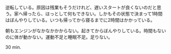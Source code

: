 逆転している。原因は残業もそうだけれど、遅いスタートが良くないのだと思う。家へ帰ったら、ほっとして何もできない。しかもその状態で決まって1時間はぼんやりしている。いつも帰ってから寝るまでに2時間はかかっている。

朝もエンジンがなかなかかからない。起きてからぼんやりしている。時間もないのに体が動かない。運動不足と睡眠不足。足りない。

30 min.

